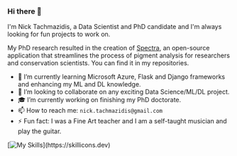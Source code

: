 ### Hi there 👋

I'm Nick Tachmazidis, a Data Scientist and PhD candidate and I'm always looking for fun projects to work on.

My PhD research resulted in the creation of [Spectra](https://github.com/NickTachmazidis/Spectra), an open-source application that streamlines the process of pigment analysis for researchers and conservation scientists. You can find it in my repositories.

- 🌱 I’m currently learning Microsoft Azure, Flask and Django frameworks and enhancing my ML and DL knowledge.
- 👯 I’m looking to collaborate on any exciting Data Science/ML/DL project.
- 🎓 I’m currently working on finishing my PhD doctorate. 
- 📫 How to reach me: `nick.tachmazidis@gmail.com`
- ⚡ Fun fact: I was a Fine Art teacher and I am a self-taught musician and play the guitar.

[![My Skills](https://skillicons.dev/icons?i=py,tensorflow,aws,azure,bash,docker,flask,figma,git,html,mysql,postgres,sqlite,vscode,)](https://skillicons.dev)
